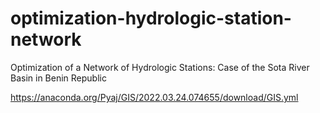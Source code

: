 # optimization-hydrologic-station-network
Optimization of a Network of Hydrologic Stations: Case of the Sota River Basin in Benin Republic

https://anaconda.org/Pyaj/GIS/2022.03.24.074655/download/GIS.yml
